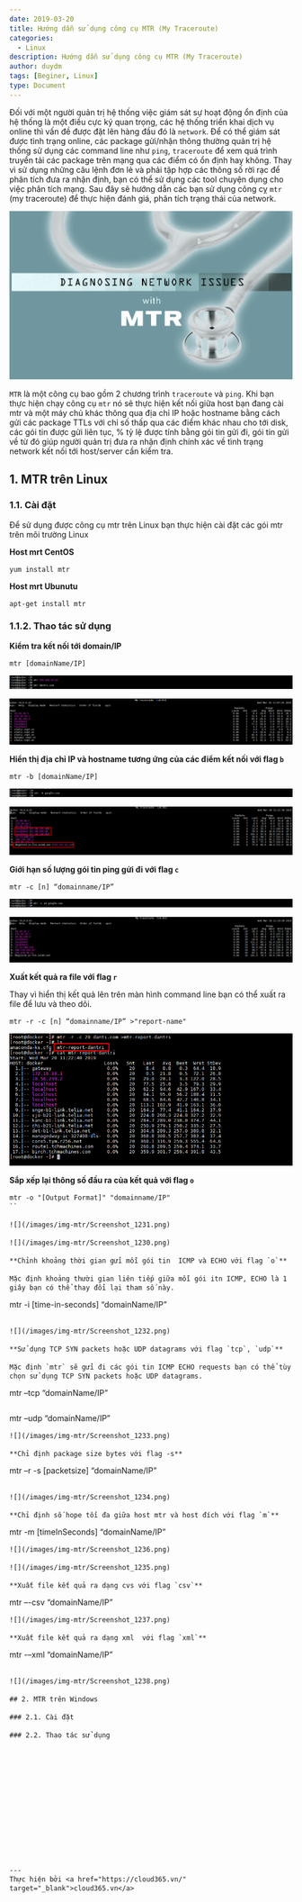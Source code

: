 ```yaml
---
date: 2019-03-20
title: Hướng dẫn sử dụng công cụ MTR (My Traceroute)
categories:
  - Linux
description: Hướng dẫn sử dụng công cụ MTR (My Traceroute)
author: duydm
tags: [Beginer, Linux]
type: Document
---
```


Đối với một người quản trị hệ thống việc giám sát sự hoạt động ổn định của hệ thống là một điều cực ký quan trọng, các hệ thống triển khai dịch vụ online thì vấn đề được đặt lên hàng đầu đó là `network`. Để có thể giám sát được tình trạng online, các package gửi/nhận thông thường quản trị hệ thống sử dụng các command line như `ping`, `traceroute` để xem quá trình truyển tải các package trên mạng qua các điểm có ổn định hay không. Thay vì sử dụng những câu lệnh đơn lẻ và phải tập hợp các thông số rời rạc để phân tích đưa ra nhận định, bạn có thể sử dụng các tool chuyện dụng cho việc phân tích mạng. Sau đây sẽ hướng dẫn các bạn sử dụng công cỵ `mtr` (my traceroute) để thực hiện đánh giá, phân tích trạng thái của network.

![](/images/img-mtr/mtr.png)

`MTR` là một công cụ bao gồm 2 chương trình `traceroute` và `ping`. Khi bạn thực hiện chạy công cụ `mtr` nó sẽ thực hiện kết nối giữa host bạn đang cài mtr và một máy chủ khác thông qua địa chỉ IP hoặc hostname bằng cách gửi các package TTLs với chỉ số thấp qua các điểm khác nhau cho tới disk, các gói tin được gửi liên tục, % tỷ lệ được tính bằng gói tin gửi đi, gói tin gửi về từ đó giúp người quản trị đưa ra nhận định chính xác về tình trạng network kết nối tới host/server cần kiểm tra.

## 1. MTR trên Linux

### 1.1. Cài đặt

Để sử dụng được công cụ mtr trên Linux bạn thực hiện cài đặt các gói mtr trên môi trường Linux

**Host mrt CentOS**

```
yum install mtr
```

**Host mrt Ubunutu**

```
apt-get install mtr
```

### 1.1.2. Thao tác sử dụng

**Kiểm tra kết nối tới domain/IP**

```
mtr [domainName/IP]
```
![](/images/img-mtr/Screenshot_1225.png)

![](/images/img-mtr/Screenshot_1222.png)

**Hiển thị địa chỉ IP và hostname tương ứng của các điểm kết nối với flag `b`**

```
mtr -b [domainName/IP]
```

![](/images/img-mtr/Screenshot_1226.png)

![](/images/img-mtr/Screenshot_1224.png)

**Giới hạn số lượng gói tin ping gửi đi với flag `c`**

```
mtr -c [n] “domainname/IP”
```

![](/images/img-mtr/Screenshot_1228.png)

![](/images/img-mtr/Screenshot_1227.png)

**Xuất kết quả ra file với flag `r`**

Thay vì hiển thị kết quả lên trên màn hình command line bạn có thể xuất ra file để lưu và theo dõi.

```
mtr -r -c [n] “domainname/IP” >"report-name"
```

![](/images/img-mtr/Screenshot_1229.png)

**Sắp xếp lại thông số đầu ra của kết quả với flag `o`**

```
mtr -o "[Output Format]" "domainname/IP"
``

![](/images/img-mtr/Screenshot_1231.png)

![](/images/img-mtr/Screenshot_1230.png)

**Chỉnh khoảng thời gian gửi mỗi gói tin  ICMP và ECHO với flag `o`**

Mặc định khoảng thười gian liên tiếp giữa mỗi gói itn ICMP, ECHO là 1 giây bạn có thể thay đổi lại tham số này.

```
mtr -i [time-in-seconds] “domainName/IP”
```

![](/images/img-mtr/Screenshot_1232.png)

**Sử dụng TCP SYN packets hoặc UDP datagrams với flag `tcp`, `udp`**

Mặc định `mtr` sẽ gửi đi các gói tin ICMP ECHO requests bạn có thể tùy chọn sử dụng TCP SYN packets hoặc UDP datagrams.

```
mtr –tcp “domainName/IP”
```

```
mtr –udp “domainName/IP”
```
![](/images/img-mtr/Screenshot_1233.png)

**Chỉ định package size bytes với flag -s**

```
mtr –r -s [packetsize] “domainName/IP”
```

![](/images/img-mtr/Screenshot_1234.png)

**Chỉ định số hope tối đa giữa host mtr và host đích với flag `m`**

```
mtr -m [timeInSeconds] “domainName/IP”
```
![](/images/img-mtr/Screenshot_1236.png)

![](/images/img-mtr/Screenshot_1235.png)

**Xuất file kết quả ra dạng cvs với flag `csv`**

```
mtr –-csv “domainName/IP”
```
![](/images/img-mtr/Screenshot_1237.png)

**Xuất file kết quả ra dạng xml  với flag `xml`**

```
mtr -–xml “domainName/IP”
```

![](/images/img-mtr/Screenshot_1238.png)

## 2. MTR trên Windows

### 2.1. Cài đặt

### 2.2. Thao tác sử dụng














---
Thực hiện bởi <a href="https://cloud365.vn/" target="_blank">cloud365.vn</a>
